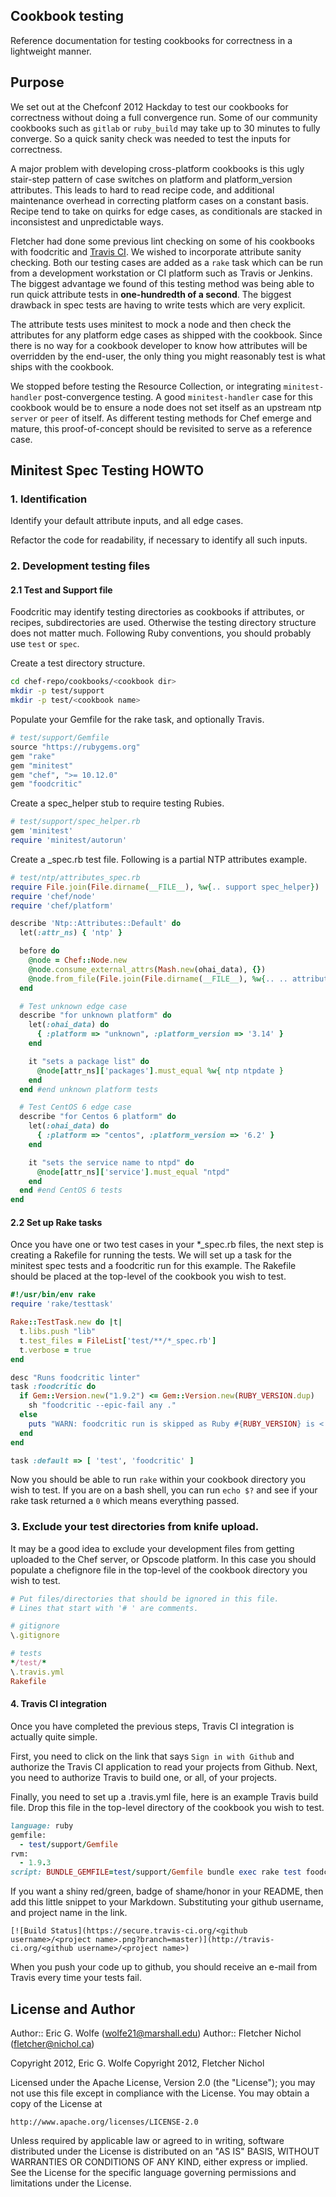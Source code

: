 ## Cookbook testing

Reference documentation for testing cookbooks for correctness
in a lightweight manner.

## Purpose

We set out at the Chefconf 2012 Hackday to test our cookbooks for correctness
without doing a full convergence run.  Some of our community cookbooks such
as `gitlab` or `ruby_build` may take up to 30 minutes to fully converge.
So a quick sanity check was needed to test the inputs for correctness.

A major problem with developing cross-platform cookbooks is this ugly
stair-step pattern of case switches on platform and platform_version
attributes.  This leads to hard to read recipe code, and additional
maintenance overhead in correcting platform cases on a constant basis.
Recipe tend to take on quirks for edge cases, as conditionals are stacked
in inconsistest and unpredictable ways.

Fletcher had done some previous lint checking on some of his cookbooks
with foodcritic and [Travis CI](http://travis-ci.org).  We wished to
incorporate attribute sanity checking. Both our testing cases are added
as a `rake` task which can be run from a development workstation
or CI platform such as Travis or Jenkins.  The biggest advantage we found
of this testing method was being able to run quick attribute tests in
**one-hundredth of a second**.  The biggest drawback in spec tests are
having to write tests which are very explicit.

The attribute tests uses minitest to mock a node and then check the attributes
for any platform edge cases as shipped with the cookbook.  Since there is
no way for a cookbook developer to know how attributes will be overridden
by the end-user, the only thing you might reasonably test is what ships
with the cookbook.

We stopped before testing the Resource Collection, or integrating
`minitest-handler` post-convergence testing.  A good `minitest-handler`
case for this cookbook would be to ensure a node does not set itself
as an upstream ntp `server` or `peer` of itself.  As different testing
methods for Chef emerge and mature, this proof-of-concept should be
revisited to serve as a reference case.

## Minitest Spec Testing HOWTO

### 1. Identification

Identify your default attribute inputs, and all edge cases.

Refactor the code for readability, if necessary to identify all such inputs.

### 2. Development testing files

#### 2.1 Test and Support file

Foodcritic may identify testing directories as cookbooks if attributes, or recipes, subdirectories are used.
Otherwise the testing directory structure does not matter much.  Following Ruby conventions, you should probably use `test` or `spec`.

Create a test directory structure.

```sh
cd chef-repo/cookbooks/<cookbook dir>
mkdir -p test/support
mkdir -p test/<cookbook name>
```

Populate your Gemfile for the rake task, and optionally Travis.

```ruby
# test/support/Gemfile
source "https://rubygems.org"
gem "rake"
gem "minitest"
gem "chef", ">= 10.12.0"
gem "foodcritic"
```

Create a spec_helper stub to require testing Rubies.

```ruby
# test/support/spec_helper.rb
gem 'minitest'
require 'minitest/autorun'
```

Create a <name of test>_spec.rb test file.  Following is a partial NTP attributes example.

```ruby
# test/ntp/attributes_spec.rb
require File.join(File.dirname(__FILE__), %w{.. support spec_helper})
require 'chef/node'
require 'chef/platform'

describe 'Ntp::Attributes::Default' do
  let(:attr_ns) { 'ntp' }

  before do
    @node = Chef::Node.new
    @node.consume_external_attrs(Mash.new(ohai_data), {})
    @node.from_file(File.join(File.dirname(__FILE__), %w{.. .. attributes default.rb}))
  end

  # Test unknown edge case
  describe "for unknown platform" do
    let(:ohai_data) do
      { :platform => "unknown", :platform_version => '3.14' }
    end

    it "sets a package list" do
      @node[attr_ns]['packages'].must_equal %w{ ntp ntpdate }
    end
  end #end unknown platform tests

  # Test CentOS 6 edge case
  describe "for Centos 6 platform" do
    let(:ohai_data) do
      { :platform => "centos", :platform_version => '6.2' }
    end

    it "sets the service name to ntpd" do
      @node[attr_ns]['service'].must_equal "ntpd"
    end
  end #end CentOS 6 tests
end
```

#### 2.2 Set up Rake tasks

Once you have one or two test cases in your *_spec.rb files, the next step is creating a Rakefile for running the tests.
We will set up a task for the minitest spec tests and a foodcritic run for this example.  The Rakefile should
be placed at the top-level of the cookbook you wish to test.

```ruby
#!/usr/bin/env rake
require 'rake/testtask'

Rake::TestTask.new do |t|
  t.libs.push "lib"
  t.test_files = FileList['test/**/*_spec.rb']
  t.verbose = true
end

desc "Runs foodcritic linter"
task :foodcritic do
  if Gem::Version.new("1.9.2") <= Gem::Version.new(RUBY_VERSION.dup)
    sh "foodcritic --epic-fail any ."
  else
    puts "WARN: foodcritic run is skipped as Ruby #{RUBY_VERSION} is < 1.9.2."
  end
end

task :default => [ 'test', 'foodcritic' ]
```

Now you should be able to run `rake` within your cookbook directory you wish to test.  If you are on a bash shell, you can run `echo $?` and see if your rake task returned a `0` which means everything passed.

### 3. Exclude your test directories from knife upload.

It may be a good idea to exclude your development files from getting uploaded to the Chef server, or Opscode platform.  In this case you should populate a chefignore file in the top-level of the cookbook directory you wish to test.

```ruby
# Put files/directories that should be ignored in this file.
# Lines that start with '# ' are comments.

# gitignore
\.gitignore

# tests
*/test/*
\.travis.yml
Rakefile
```

#### 4. Travis CI integration

Once you have completed the previous steps, Travis CI integration is actually quite simple.

First, you need to click on the link that says `Sign in with Github` and authorize the Travis CI application to read your projects from Github.  Next, you need to authorize Travis to build one, or all, of your projects.

Finally, you need to set up a .travis.yml file, here is an example Travis build file.  Drop this file in the top-level directory of the cookbook you wish to test.

```ruby
language: ruby
gemfile:
  - test/support/Gemfile
rvm:
  - 1.9.3
script: BUNDLE_GEMFILE=test/support/Gemfile bundle exec rake test foodcritic
```

If you want a shiny red/green, badge of shame/honor in your README, then add this little snippet to your Markdown.  Substituting your github username, and project name in the link.

    [![Build Status](https://secure.travis-ci.org/<github username>/<project name>.png?branch=master)](http://travis-ci.org/<github username>/<project name>)

When you push your code up to github, you should receive an e-mail from Travis every time your tests fail.

## License and Author

Author:: Eric G. Wolfe (<wolfe21@marshall.edu>)
Author:: Fletcher Nichol (<fletcher@nichol.ca>)

Copyright 2012, Eric G. Wolfe
Copyright 2012, Fletcher Nichol

Licensed under the Apache License, Version 2.0 (the "License");
you may not use this file except in compliance with the License.
You may obtain a copy of the License at

    http://www.apache.org/licenses/LICENSE-2.0

Unless required by applicable law or agreed to in writing, software
distributed under the License is distributed on an "AS IS" BASIS,
WITHOUT WARRANTIES OR CONDITIONS OF ANY KIND, either express or implied.
See the License for the specific language governing permissions and
limitations under the License.
